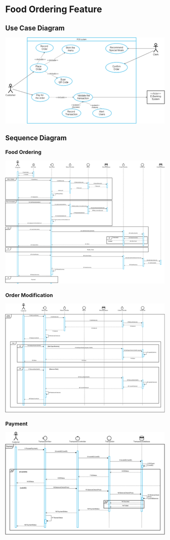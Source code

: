 # Food Ordering Feature

## Use Case Diagram

<p align="center">
  <img src="./Diagrams/FoodOrdering.png" width="700"/>
 </p>


## Sequence Diagram

### Food Ordering
![Sequence_FoodOrdering](./Diagrams/Sequence_FoodOrdering.png)


### Order Modification
![Sequence_ModifyOrder](./Diagrams/Sequence_ModifyOrder.png)


### Payment


<p align="center">
  <img src="./Diagrams/Sequence_Payment.png" width="700"/>
 </p
